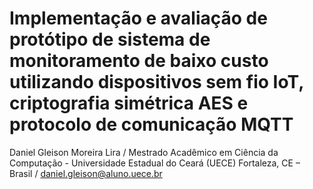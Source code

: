 # Implementação e avaliação de protótipo de sistema de monitoramento de baixo custo utilizando dispositivos sem fio IoT, criptografia simétrica AES e protocolo de comunicação MQTT

Daniel Gleison Moreira Lira /
Mestrado Acadêmico em Ciência da Computação - Universidade Estadual do Ceará (UECE) Fortaleza, CE – Brasil /
daniel.gleison@aluno.uece.br 
